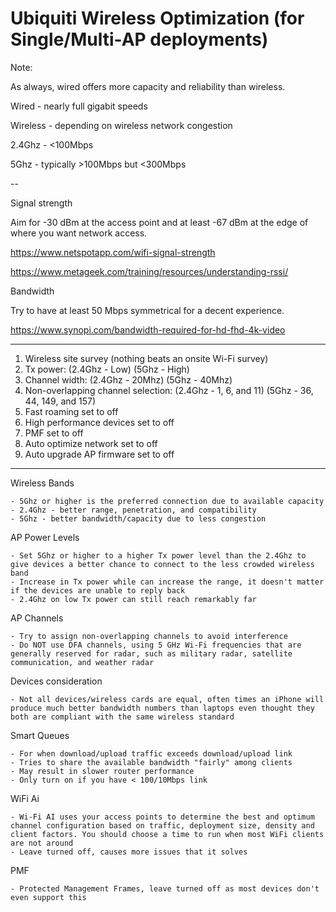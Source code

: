 # Ubiquiti Wireless Optimization (for Single/Multi-AP deployments)

Note:

As always, wired offers more capacity and reliability than wireless.

Wired - nearly full gigabit speeds

Wireless - depending on wireless network congestion

2.4Ghz - <100Mbps

5Ghz - typically >100Mbps but <300Mbps

--

Signal strength

Aim for -30 dBm at the access point and at least -67 dBm at the edge of where you want network access.

https://www.netspotapp.com/wifi-signal-strength

https://www.metageek.com/training/resources/understanding-rssi/

Bandwidth

Try to have at least 50 Mbps symmetrical for a decent experience.

https://www.synopi.com/bandwidth-required-for-hd-fhd-4k-video

---

1. Wireless site survey (nothing beats an onsite Wi-Fi survey)
2. Tx power: (2.4Ghz - Low) (5Ghz - High)
3. Channel width: (2.4Ghz - 20Mhz) (5Ghz - 40Mhz)
4. Non-overlapping channel selection: (2.4Ghz - 1, 6, and 11) (5Ghz - 36, 44, 149, and 157)
5. Fast roaming set to off
6. High performance devices set to off
7. PMF set to off
8. Auto optimize network set to off
9. Auto upgrade AP firmware set to off

---

Wireless Bands

	- 5Ghz or higher is the preferred connection due to available capacity
	- 2.4Ghz - better range, penetration, and compatibility
	- 5Ghz - better bandwidth/capacity due to less congestion

AP Power Levels

	- Set 5Ghz or higher to a higher Tx power level than the 2.4Ghz to give devices a better chance to connect to the less crowded wireless band
	- Increase in Tx power while can increase the range, it doesn't matter if the devices are unable to reply back
	- 2.4Ghz on low Tx power can still reach remarkably far

AP Channels

	- Try to assign non-overlapping channels to avoid interference
	- Do NOT use DFA channels, using 5 GHz Wi-Fi frequencies that are generally reserved for radar, such as military radar, satellite communication, and weather radar

Devices consideration

	- Not all devices/wireless cards are equal, often times an iPhone will produce much better bandwidth numbers than laptops even thought they both are compliant with the same wireless standard

Smart Queues

	- For when download/upload traffic exceeds download/upload link
	- Tries to share the available bandwidth "fairly" among clients
	- May result in slower router performance
	- Only turn on if you have < 100/10Mbps link

WiFi Ai

	- Wi-Fi AI uses your access points to determine the best and optimum channel configuration based on traffic, deployment size, density and client factors. You should choose a time to run when most WiFi clients are not around
	- Leave turned off, causes more issues that it solves
	
PMF

	- Protected Management Frames, leave turned off as most devices don't even support this
